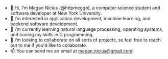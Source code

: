 - 👋 Hi, I’m Megan Nicius (@httpmeggo), a computer science student and software developer at New York University.
- 👀 I’m interested in application development, machine learning, and backend software development.
- 🌱 I’m currently learning natural language processing, operating systems, and honing my skills in C programming.
- 💞️ I’m looking to collaborate on all sorts of projects, so feel free to reach out to me if you'd like to collaborate.
- 📫 You can send me an email at megan.nicius@gmail.com!

<!---
httpmeggo/httpmeggo is a ✨ special ✨ repository because its `README.md` (this file) appears on your GitHub profile.
You can click the Preview link to take a look at your changes.
--->
